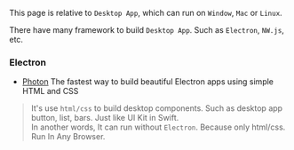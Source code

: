 This page is relative to `Desktop App`, which can run on `Window`, `Mac` or `Linux`.

There have many framework to build `Desktop App`. Such as `Electron`, `NW.js`, etc.

### Electron

* [Photon](https://github.com/connors/photon) The fastest way to build beautiful Electron apps using simple HTML and CSS

> It's use `html/css` to build desktop components. Such as desktop app button, list, bars. Just like UI Kit in Swift.  
> In another words, It can run without `Electron`. Because only html/css. Run In Any Browser.
